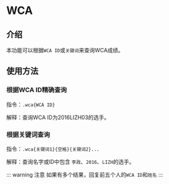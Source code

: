 # WCA

## 介绍

本功能可以根据`WCA ID`或`关键词`来查询WCA成绩。

## 使用方法
### 根据WCA ID精确查询

指令：`.wca{WCA ID}`
    
解释：查询WCA ID为2016LIZH03的选手。
    
<Chat
:msgList="[
    {
        'msg':'.wca 2016LIZH03',
        'position':'right'
    },
    {
        'msg':'Zheng Li (李政)\n2016LIZH03,China,Male\n333 16.16|19.36\n222 4.30|5.61\n444 1:34.11\n333fm 47\n333oh 20.48|25.82\nclock 21.49|35.01\npyram 6.12|7.84\nskewb 10.05|16.14',
        'position':'left'
    }
]"/>

### 根据关键词查询
    
指令：`.wca{关键词1}{空格}{关键词2}...`

解释：查询名字或ID中包含 `李政`、`2016`、`LIZH`的选手。

::: warning 注意
如果有多个结果，回复前五个人的`WCA ID`和`姓名`
:::

<Chat
:msgList="[
    {
        'msg':'.wca2016 LIZH',
        'position':'right'
    },
    {
        'msg':'11 items\n2016LIZH01|Zhirui Li (李祉睿)\n2016LIZH02|Zhuoliang Li (李卓亮)\n2016LIZH03|Zheng Li (李政)\n2016LIZH04|Zhen Li (李圳)\n2016LIZH05|Zhi Li (李志)\n...',
        'position':'left'
    }
]"/>
    

